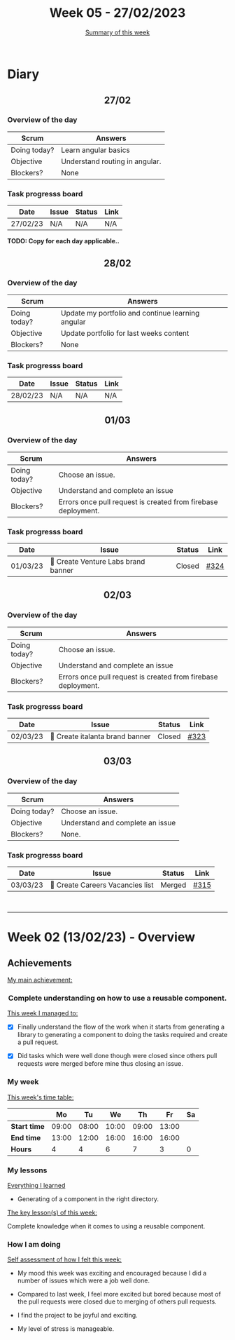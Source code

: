 


<!-- 
  Welcome to your weekly agenda.
  In this agenda, you will note down day to day progress.
-->

<h1 align="center">Week 05 - 27/02/2023</h1>

<p align="center"><a href="#summary">Summary of this week</a></p>

<br/>

<!-- 
  -- SECTION: OVERVIEW
  -- For each day, fill out your diary
  -->

<h1>Diary</h1>

<h2 align="center">27/02</h2>

### Overview of the day

<!-- Fill out the daily scrum table 
  -- Doing today? - What are you working on today?
  -- Objective?   - What do you hope to achieve today?
  -- Blockers?    - Any blockers? Anywhere you need help?
-->

| Scrum	       | Answers 	| 
|----------	   |-------	  |
| Doing today? | Learn angular basics         |
| Objective    | Understand routing in angular.         |
| Blockers?    | None         |

### Task progresss board

<!-- List all the tasks and bounties in progress this week -->

| Date     	| Issue 	| Status 	| Link 	|
|----------	|-------	|--------	|------	|
| 27/02/23 	| N/A | N/A | N/A |


**TODO: Copy for each day applicable..**

<h2 align="center">28/02</h2>


### Overview of the day

<!-- Fill out the daily scrum table 
  -- Doing today? - What are you working on today?
  -- Objective?   - What do you hope to achieve today?
  -- Blockers?    - Any blockers? Anywhere you need help?
-->

| Scrum	       | Answers 	| 
|----------	   |-------	  |
| Doing today? | Update my portfolio and continue learning angular         |
| Objective    | Update portfolio for last weeks content         |
| Blockers?    | None         |

### Task progresss board

<!-- List all the tasks and bounties in progress this week -->

| Date     	| Issue 	| Status 	| Link 	|
|----------	|-------	|--------	|------	|
| 28/02/23 	| N/A | N/A | N/A |

<h2 align="center">01/03</h2>


### Overview of the day

<!-- Fill out the daily scrum table 
  -- Doing today? - What are you working on today?
  -- Objective?   - What do you hope to achieve today?
  -- Blockers?    - Any blockers? Anywhere you need help?
-->

| Scrum	       | Answers 	| 
|----------	   |-------	  |
| Doing today? | Choose an issue.         |
| Objective    | Understand and complete an issue         |
| Blockers?    | Errors once pull request is created from firebase deployment.         |

### Task progresss board

<!-- List all the tasks and bounties in progress this week -->

| Date     	| Issue 	| Status 	| Link 	|
|----------	|-------	|--------	|------	|
| 01/03/23 	| 🏇 Create Venture Labs brand banner | Closed | [#324](https://github.com/italanta/elewa-group/issues/324) |

<h2 align="center">02/03</h2>


### Overview of the day

<!-- Fill out the daily scrum table 
  -- Doing today? - What are you working on today?
  -- Objective?   - What do you hope to achieve today?
  -- Blockers?    - Any blockers? Anywhere you need help?
-->

| Scrum	       | Answers 	| 
|----------	   |-------	  |
| Doing today? | Choose an issue.         |
| Objective    | Understand and complete an issue         |
| Blockers?    | Errors once pull request is created from firebase deployment.         |

### Task progresss board

<!-- List all the tasks and bounties in progress this week -->

| Date     	| Issue 	| Status 	| Link 	|
|----------	|-------	|--------	|------	|
| 02/03/23 	| 🏇 Create italanta brand banner  | Closed | [#323](https://github.com/italanta/elewa-group/issues/323) |

<h2 align="center">03/03</h2>

### Overview of the day

<!-- Fill out the daily scrum table 
  -- Doing today? - What are you working on today?
  -- Objective?   - What do you hope to achieve today?
  -- Blockers?    - Any blockers? Anywhere you need help?
-->

| Scrum	       | Answers 	| 
|----------	   |-------	  |
| Doing today? | Choose an issue.         |
| Objective    | Understand and complete an issue         |
| Blockers?    | None.    |

### Task progresss board

<!-- List all the tasks and bounties in progress this week -->

| Date     	| Issue 	| Status 	| Link 	|
|----------	|-------	|--------	|------	|
| 03/03/23 	| 🏇 Create Careers Vacancies list  | Merged | [#315](https://github.com/italanta/elewa-group/issues/315) |


<br/>

<hr id="summary" />
<!-- Fill this section at the end of each week, -->

# Week 02 (13/02/23) - Overview

<!-- What was your main achievement -->
<h2>Achievements</h2>

<u>My main achievement:</u>

<!-- Write the achievement you are most proud off in one line! -->
<h3 align="center">Complete understanding on how to use a reusable component.</h3>

<!-- List all your achievement -->
<u>This week I managed to:</u>

- [X] Finally understand the flow of the work when it starts from generating a library to generating a component to doing the tasks required and create a pull request.
- [X] Did tasks which were well done though were closed since others pull requests were merged before mine thus closing an issue. 


### My week
<!-- Keep track of your time table daily -->
<u>This week's time table:</u>

|                | Mo | Tu 	| We 	| Th | Fr | Sa |
|---             |---	|---	|---  |--- |--- |--- |
| **Start time** | 09:00 | 08:00 | 10:00 | 09:00 | 13:00   |    |
| **End time**	 | 13:00 | 12:00 | 16:00 | 16:00 | 16:00   |    |
| **Hours**	     | 4  | 4   | 6   | 7  | 3  | 0  |


### My lessons
<!-- What did I learn? -->
<u>Everything I learned</u>

- Generating of a component in the right directory.

<u>The key lesson(s) of this week:</u>

Complete knowledge when it comes to using a reusable component.

### How I am doing
<!-- How did you feel? -->
<u>Self assessment of how I felt this week:</u>

- My mood this week was  exciting and encouraged because I did a number of issues which were a job well done.
  
- Compared to last week, I feel more excited but bored because most of the pull requests were closed due to merging of others pull requests.

- I find the project to be joyful and exciting.

- My level of stress is manageable.